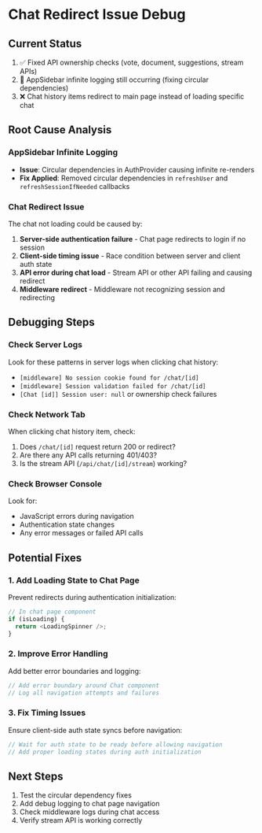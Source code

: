 # Chat Redirect Issue Debug

## Current Status

1. ✅ Fixed API ownership checks (vote, document, suggestions, stream APIs)
2. 🔄 AppSidebar infinite logging still occurring (fixing circular dependencies)
3. ❌ Chat history items redirect to main page instead of loading specific chat

## Root Cause Analysis

### AppSidebar Infinite Logging

- **Issue**: Circular dependencies in AuthProvider causing infinite re-renders
- **Fix Applied**: Removed circular dependencies in `refreshUser` and `refreshSessionIfNeeded` callbacks

### Chat Redirect Issue

The chat not loading could be caused by:

1. **Server-side authentication failure** - Chat page redirects to login if no session
2. **Client-side timing issue** - Race condition between server and client auth state
3. **API error during chat load** - Stream API or other API failing and causing redirect
4. **Middleware redirect** - Middleware not recognizing session and redirecting

## Debugging Steps

### Check Server Logs

Look for these patterns in server logs when clicking chat history:

- `[middleware] No session cookie found for /chat/[id]`
- `[middleware] Session validation failed for /chat/[id]`
- `[Chat [id]] Session user: null` or ownership check failures

### Check Network Tab

When clicking chat history item, check:

1. Does `/chat/[id]` request return 200 or redirect?
2. Are there any API calls returning 401/403?
3. Is the stream API (`/api/chat/[id]/stream`) working?

### Check Browser Console

Look for:

- JavaScript errors during navigation
- Authentication state changes
- Any error messages or failed API calls

## Potential Fixes

### 1. Add Loading State to Chat Page

Prevent redirects during authentication initialization:

```typescript
// In chat page component
if (isLoading) {
  return <LoadingSpinner />;
}
```

### 2. Improve Error Handling

Add better error boundaries and logging:

```typescript
// Add error boundary around Chat component
// Log all navigation attempts and failures
```

### 3. Fix Timing Issues

Ensure client-side auth state syncs before navigation:

```typescript
// Wait for auth state to be ready before allowing navigation
// Add proper loading states during auth initialization
```

## Next Steps

1. Test the circular dependency fixes
2. Add debug logging to chat page navigation
3. Check middleware logs during chat access
4. Verify stream API is working correctly
